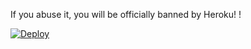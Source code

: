If you abuse it, you will be officially banned by Heroku! !


[![Deploy](https://www.herokucdn.com/deploy/button.png)](https://dashboard.heroku.com/new?template=https://github.com/MsfeyyBhtft/xrbrhry) 

